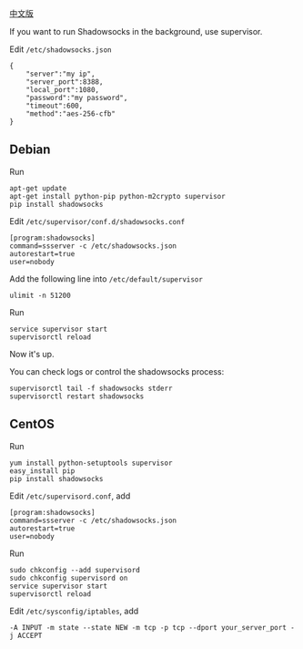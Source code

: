 [中文版](https://github.com/clowwindy/shadowsocks/wiki/%E7%94%A8-Supervisor-%E8%BF%90%E8%A1%8C-Shadowsocks)

If you want to run Shadowsocks in the background, use supervisor.

Edit `/etc/shadowsocks.json`

```
{
    "server":"my ip",
    "server_port":8388,
    "local_port":1080,
    "password":"my password",
    "timeout":600,
    "method":"aes-256-cfb"
}
```

Debian
------

Run
```
apt-get update
apt-get install python-pip python-m2crypto supervisor
pip install shadowsocks
```

Edit `/etc/supervisor/conf.d/shadowsocks.conf`

```
[program:shadowsocks]
command=ssserver -c /etc/shadowsocks.json
autorestart=true
user=nobody
```

Add the following line into `/etc/default/supervisor`

```
ulimit -n 51200
```

Run
```
service supervisor start
supervisorctl reload
```
Now it's up.

You can check logs or control the shadowsocks process:
```
supervisorctl tail -f shadowsocks stderr
supervisorctl restart shadowsocks
```

CentOS
------

Run

```
yum install python-setuptools supervisor
easy_install pip
pip install shadowsocks
```

Edit `/etc/supervisord.conf`, add

```
[program:shadowsocks]
command=ssserver -c /etc/shadowsocks.json
autorestart=true
user=nobody
```

Run

```
sudo chkconfig --add supervisord
sudo chkconfig supervisord on
service supervisor start
supervisorctl reload
```

Edit `/etc/sysconfig/iptables`, add

    -A INPUT -m state --state NEW -m tcp -p tcp --dport your_server_port -j ACCEPT
